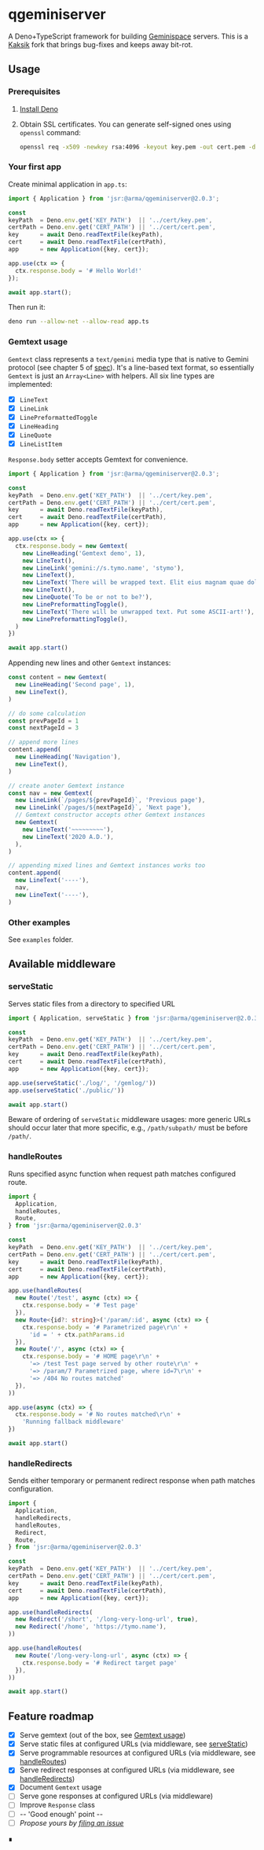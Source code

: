 # qgeminiserver

A Deno+TypeScript framework for building [Geminispace](https://geminiquickst.art/) servers. This is a [Kaksik](https://github.com/sergetymo/kaksik) fork that brings bug-fixes and keeps away bit-rot.

## Usage

### Prerequisites

1. [Install Deno](https://deno.com/)
1. Obtain SSL certificates. You can generate self-signed ones using `openssl` command:

    ```bash
    openssl req -x509 -newkey rsa:4096 -keyout key.pem -out cert.pem -days 365 -nodes
    ```

### Your first app

Create minimal application in `app.ts`:

```typescript
import { Application } from 'jsr:@arma/qgeminiserver@2.0.3';

const 
keyPath  = Deno.env.get('KEY_PATH')  || '../cert/key.pem',
certPath = Deno.env.get('CERT_PATH') || '../cert/cert.pem',
key      = await Deno.readTextFile(keyPath),
cert     = await Deno.readTextFile(certPath),
app      = new Application({key, cert});

app.use(ctx => {
  ctx.response.body = '# Hello World!'
});

await app.start();
```

Then run it:

```bash
deno run --allow-net --allow-read app.ts
```

### Gemtext usage

`Gemtext` class represents a `text/gemini` media type that is native to Gemini protocol
(see chapter 5 of [spec](https://gemini.circumlunar.space/docs/specification.html)).
It's a line-based text format, so essentially `Gemtext` is just an `Array<Line>` with helpers.
All six line types are implemented:

- [x] `LineText`
- [x] `LineLink`
- [x] `LinePreformattedToggle`
- [x] `LineHeading`
- [x] `LineQuote`
- [x] `LineListItem`

`Response.body` setter accepts Gemtext for convenience.

```typescript
import { Application } from 'jsr:@arma/qgeminiserver@2.0.3';

const 
keyPath  = Deno.env.get('KEY_PATH')  || '../cert/key.pem',
certPath = Deno.env.get('CERT_PATH') || '../cert/cert.pem',
key      = await Deno.readTextFile(keyPath),
cert     = await Deno.readTextFile(certPath),
app      = new Application({key, cert});

app.use(ctx => {
  ctx.response.body = new Gemtext(
    new LineHeading('Gemtext demo', 1),
    new LineText(),
    new LineLink('gemini://s.tymo.name', 'stymo'),
    new LineText(),
    new LineText('There will be wrapped text. Elit eius magnam quae dolor ipsa eveniet aut? Facilis natus eum reiciendis reprehenderit odio. Sed et consectetur fuga quod illum ex minus. Iste quia dolor minus saepe in! Recusandae eligendi iusto blanditiis nostrum ipsum! Consequuntur tempora eaque dolore reiciendis sit. At exercitationem repudiandae doloremque quasi non. Nesciunt veritatis aliquid magnam unde pariatur'),
    new LineText(),
    new LineQuote('To be or not to be?'),
    new LinePreformattingToggle(),
    new LineText('There will be unwrapped text. Put some ASCII-art!'),
    new LinePreformattingToggle(),
  )
})

await app.start()
```

Appending new lines and other `Gemtext` instances:

```typescript
const content = new Gemtext(
  new LineHeading('Second page', 1),
  new LineText(),
)

// do some calculation
const prevPageId = 1
const nextPageId = 3

// append more lines
content.append(
  new LineHeading('Navigation'),
  new LineText(),
)

// create anoter Gemtext instance
const nav = new Gemtext(
  new LineLink(`/pages/${prevPageId}`, 'Previous page'),
  new LineLink(`/pages/${nextPageId}`, 'Next page'),
  // Gemtext constructor accepts other Gemtext instances
  new Gemtext(
    new LineText('~~~~~~~~~'),
    new LineText('2020 A.D.'),
  ),
)

// appending mixed lines and Gemtext instances works too
content.append(
  new LineText('----'),
  nav,
  new LineText('----'),
)
```

### Other examples

See `examples` folder.

## Available middleware

### serveStatic

Serves static files from a directory to specified URL

```typescript
import { Application, serveStatic } from 'jsr:@arma/qgeminiserver@2.0.3';

const 
keyPath  = Deno.env.get('KEY_PATH')  || '../cert/key.pem',
certPath = Deno.env.get('CERT_PATH') || '../cert/cert.pem',
key      = await Deno.readTextFile(keyPath),
cert     = await Deno.readTextFile(certPath),
app      = new Application({key, cert});

app.use(serveStatic('./log/', '/gemlog/'))
app.use(serveStatic('./public/'))

await app.start()
```

Beware of ordering of `serveStatic` middleware usages: more generic URLs should occur
later that more specific, e.g., `/path/subpath/` must be before `/path/`.

### handleRoutes

Runs specified async function when request path matches configured route.

```typescript
import {
  Application,
  handleRoutes,
  Route,
} from 'jsr:@arma/qgeminiserver@2.0.3'

const 
keyPath  = Deno.env.get('KEY_PATH')  || '../cert/key.pem',
certPath = Deno.env.get('CERT_PATH') || '../cert/cert.pem',
key      = await Deno.readTextFile(keyPath),
cert     = await Deno.readTextFile(certPath),
app      = new Application({key, cert});

app.use(handleRoutes(
  new Route('/test', async (ctx) => {
    ctx.response.body = '# Test page'
  }),
  new Route<{id?: string}>('/param/:id', async (ctx) => {
    ctx.response.body = '# Parametrized page\r\n' +
      'id = ' + ctx.pathParams.id
  }),
  new Route('/', async (ctx) => {
    ctx.response.body = '# HOME page\r\n' +
      '=> /test Test page served by other route\r\n' +
      '=> /param/7 Parametrized page, where id=7\r\n' +
      '=> /404 No routes matched'
  }),
))

app.use(async (ctx) => {
  ctx.response.body = '# No routes matched\r\n' +
    'Running fallback middleware'
})

await app.start()
```

### handleRedirects

Sends either temporary or permanent redirect response when path matches configuration.

```typescript
import {
  Application,
  handleRedirects,
  handleRoutes,
  Redirect,
  Route,
} from 'jsr:@arma/qgeminiserver@2.0.3'

const 
keyPath  = Deno.env.get('KEY_PATH')  || '../cert/key.pem',
certPath = Deno.env.get('CERT_PATH') || '../cert/cert.pem',
key      = await Deno.readTextFile(keyPath),
cert     = await Deno.readTextFile(certPath),
app      = new Application({key, cert});

app.use(handleRedirects(
  new Redirect('/short', '/long-very-long-url', true),
  new Redirect('/home', 'https://tymo.name'),
))

app.use(handleRoutes(
  new Route('/long-very-long-url', async (ctx) => {
    ctx.response.body = '# Redirect target page'
  }),
))

await app.start()
```

## Feature roadmap

- [x] Serve gemtext (out of the box, see [Gemtext usage](#gemtext-usage))
- [x] Serve static files at configured URLs (via middleware, see [serveStatic](#servestatic))
- [x] Serve programmable resources at configured URLs (via middleware, see [handleRoutes](#handleroutes))
- [x] Serve redirect responses at configured URLs (via middleware, see [handleRedirects](#handleredirects))
- [x] Document `Gemtext` usage
- [ ] Serve gone responses at configured URLs (via middleware)
- [ ] Improve `Response` class
- [ ] -- 'Good enough' point --
- [ ] *Propose yours by [filing an issue](https://github.com/sergetymo/kaksik/issues/new)*

∎
